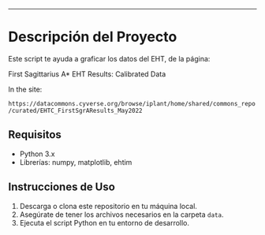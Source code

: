 

---

# Descripción del Proyecto

Este script te ayuda a graficar los datos del EHT, de la página:

First Sagittarius A* EHT Results: Calibrated Data

In the site:

`https://datacommons.cyverse.org/browse/iplant/home/shared/commons_repo/curated/EHTC_FirstSgrAResults_May2022`

## Requisitos

- Python 3.x
- Librerías: numpy, matplotlib, ehtim

## Instrucciones de Uso

1. Descarga o clona este repositorio en tu máquina local. 
2. Asegúrate de tener los archivos necesarios en la carpeta `data`.
3. Ejecuta el script Python en tu entorno de desarrollo.

